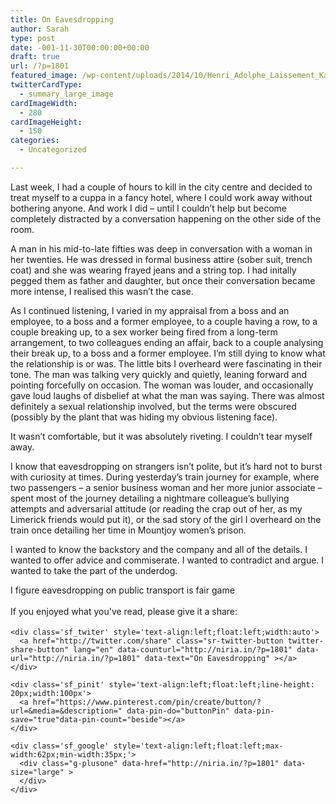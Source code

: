 ```yaml
---
title: On Eavesdropping
author: Sarah
type: post
date: -001-11-30T00:00:00+00:00
draft: true
url: /?p=1801
featured_image: /wp-content/uploads/2014/10/Henri_Adolphe_Laissement_Kardinäle_im_Vorzimmer_1895-624x475.jpg
twitterCardType:
  - summary_large_image
cardImageWidth:
  - 280
cardImageHeight:
  - 150
categories:
  - Uncategorized

---
```

<div id="fb-root">
</div>

Last week, I had a couple of hours to kill in the city centre and decided to treat myself to a cuppa in a fancy hotel, where I could work away without bothering anyone. And work I did &#8211; until I couldn&#8217;t help but become completely distracted by a conversation happening on the other side of the room.

A man in his mid-to-late fifties was deep in conversation with a woman in her twenties. He was dressed in formal business attire (sober suit, trench coat) and she was wearing frayed jeans and a string top. I had initally pegged them as father and daughter, but once their conversation became more intense, I realised this wasn&#8217;t the case.

As I continued listening, I varied in my appraisal from a boss and an employee, to a boss and a former employee, to a couple having a row, to a couple breaking up, to a sex worker being fired from a long-term arrangement, to two colleagues ending an affair, back to a couple analysing their break up, to a boss and a former employee. I&#8217;m still dying to know what the relationship is or was. The little bits I overheard were fascinating in their tone. The man was talking very quickly and quietly, leaning forward and pointing forcefully on occasion. The woman was louder, and occasionally gave loud laughs of disbelief at what the man was saying. There was almost definitely a sexual relationship involved, but the terms were obscured (possibly by the plant that was hiding my obvious listening face).

It wasn&#8217;t comfortable, but it was absolutely riveting. I couldn&#8217;t tear myself away.

I know that eavesdropping on strangers isn&#8217;t polite, but it&#8217;s hard not to burst with curiosity at times. During yesterday&#8217;s train journey for example, where two passengers &#8211; a senior business woman and her more junior associate &#8211; spent most of the journey detailing a nightmare colleague&#8217;s bullying attempts and adversarial attitude (or reading the crap out of her, as my Limerick friends would put it), or the sad story of the girl I overheard on the train once detailing her time in Mountjoy women&#8217;s prison.

I wanted to know the backstory and the company and all of the details. I wanted to offer advice and commiserate. I wanted to contradict and argue. I wanted to take the part of the underdog.

I figure eavesdropping on public transport is fair game

<div class='sfsi_Sicons' style='width: 100%; display: inline-block; vertical-align: middle; text-align:left'>
  <div style='margin:0px 8px 0px 0px; line-height: 24px'>
    <span>If you enjoyed what you've read, please give it a share:</span>
  </div>
  
  <div class='sfsi_socialwpr'>
    <div class='sf_fb' style='text-align:left;width:125px'>
      <div class="fb-like" href="http://niria.in/?p=1801" width="180" send="false" showfaces="false"  action="like" data-share="true"data-layout="button_count" >
      </div>
    </div>
    
    <div class='sf_twiter' style='text-align:left;float:left;width:auto'>
      <a href="http://twitter.com/share" class="sr-twitter-button twitter-share-button" lang="en" data-counturl="http://niria.in/?p=1801" data-url="http://niria.in/?p=1801" data-text="On Eavesdropping" ></a>
    </div>
    
    <div class='sf_pinit' style='text-align:left;float:left;line-height: 20px;width:100px'>
      <a href="https://www.pinterest.com/pin/create/button/?url=&media=&description=" data-pin-do="buttonPin" data-pin-save="true"data-pin-count="beside"></a>
    </div>
    
    <div class='sf_google' style='text-align:left;float:left;max-width:62px;min-width:35px;'>
      <div class="g-plusone" data-href="http://niria.in/?p=1801" data-size="large" >
      </div>
    </div>
  </div>
</div>
